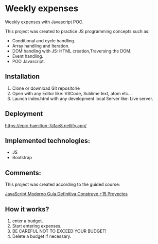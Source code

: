 # Weekly expenses
Weekly expenses with Javascript POO.

This project was created to practice JS programming concepts such as:

* Conditional and cycle handling.
* Array handling and Iteration.
* DOM handling with JS:
  HTML creation,Traversing the DOM.
* Event handling.
* POO Javascript.

## Installation

1) Clone or download Git repositorie
2) Open with any Editor like: VSCode, Sublime text, atom etc...
3)  Launch index.html with any development local Server like: Live server.

## Deployment

https://epic-hamilton-7a1ae8.netlify.app/

## Implemented technologies:
* JS
* Bootstrap 

## Comments:
This project was created according to the guided course:  

<a href= "https://www.udemy.com/course/javascript-moderno-guia-definitiva-construye-10-proyectos/" target="_blank">JavaScript Moderno Guía Definitiva Construye +15 Proyectos</a>

## How it works?
1) enter a budget.
2) Start entering expenses.
3) BE CAREFUL NOT TO EXCEED YOUR BUDGET!
4) Delete a budget if necessary. 
